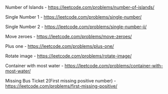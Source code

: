Number of Islands - https://leetcode.com/problems/number-of-islands/

Single Number 1 - https://leetcode.com/problems/single-number/

Single Number 2 - https://leetcode.com/problems/single-number-ii/

Move zeroes - https://leetcode.com/problems/move-zeroes/

Plus one  - https://leetcode.com/problems/plus-one/

Rotate image - https://leetcode.com/problems/rotate-image/

Container with most water - https://leetcode.com/problems/container-with-most-water/

Missing Bus Ticket 2(First missing positive number) -https://leetcode.com/problems/first-missing-positive/